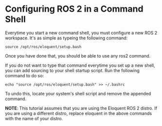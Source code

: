 # Configuring ROS 2 in a Command Shell

Everytime you start a new command shell, you must configure a new ROS 2 workspace. It's as simple as typeing the following command:
```
source /opt/ros/eloquent/setup.bash
````

Once you have done that, you should be able to use any ros2 command.

If you do not want to type that command everytime you set up a new shell, you can add sourcing to your shell startup script. Run the 
following command to do so:
```
echo "source /opt/ros/eloquent/setup.bash" >> ~/.bashrc
```

To undo this, locate your system's shell script and remove the appended command. 

**NOTE**: This tutorial assumes that you are using the Eloquent ROS 2 distro. If you are using a different distro, replace 
eloquent in the above commands with the name of your distro.
